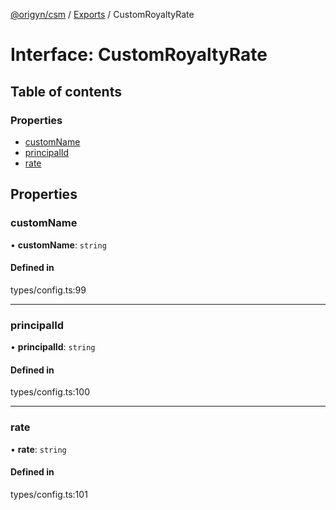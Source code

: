 [@origyn/csm](../README.md) / [Exports](../modules.md) / CustomRoyaltyRate

# Interface: CustomRoyaltyRate

## Table of contents

### Properties

- [customName](CustomRoyaltyRate.md#customname)
- [principalId](CustomRoyaltyRate.md#principalid)
- [rate](CustomRoyaltyRate.md#rate)

## Properties

### customName

• **customName**: `string`

#### Defined in

types/config.ts:99

___

### principalId

• **principalId**: `string`

#### Defined in

types/config.ts:100

___

### rate

• **rate**: `string`

#### Defined in

types/config.ts:101
